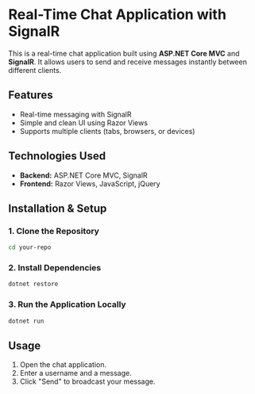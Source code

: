 # Real-Time Chat Application with SignalR

This is a real-time chat application built using **ASP.NET Core MVC** and **SignalR**. It allows users to send and receive messages instantly between different clients.

## Features
- Real-time messaging with SignalR
- Simple and clean UI using Razor Views
- Supports multiple clients (tabs, browsers, or devices)

## Technologies Used
- **Backend:** ASP.NET Core MVC, SignalR
- **Frontend:** Razor Views, JavaScript, jQuery
  
## Installation & Setup
### 1. Clone the Repository
```sh
cd your-repo
```

### 2. Install Dependencies
```sh
dotnet restore
```

### 3. Run the Application Locally
```sh
dotnet run
```


## Usage
1. Open the chat application.
2. Enter a username and a message.
3. Click "Send" to broadcast your message.

